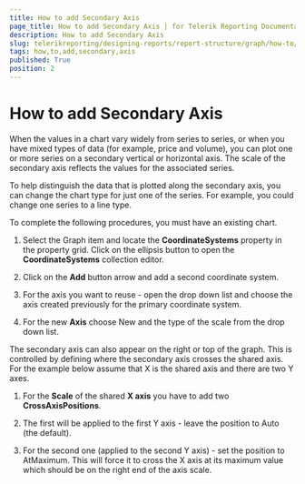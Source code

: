 ```yaml
---
title: How to add Secondary Axis
page_title: How to add Secondary Axis | for Telerik Reporting Documentation
description: How to add Secondary Axis
slug: telerikreporting/designing-reports/report-structure/graph/how-to/how-to-add-secondary-axis
tags: how,to,add,secondary,axis
published: True
position: 2
---
```


# How to add Secondary Axis



When the values in a chart vary widely from series to series, or when you have mixed types of data (for example, price and volume),         you can plot one or more series on a secondary vertical or horizontal axis. The scale of the secondary axis reflects the values for the associated series.       

To help distinguish the data that is plotted along the secondary axis, you can change the chart type for just one of the series.         For example, you could change one series to a line type.       

To complete the following procedures, you must have an existing chart.

1. Select the Graph item and locate the __CoordinateSystems__ property in the property grid. Click on the ellipsis button to                open the __CoordinateSystems__ collection editor.             

1. Click on the __Add__ button arrow and add a second coordinate system.             

1. For the axis you want to reuse - open the drop down list and choose the axis created previously for the primary coordinate system.             

1. For the new __Axis__ choose New and the type of the scale from the drop down list.             

The secondary axis can also appear on the right or top of the graph.            This is controlled by defining where the secondary axis crosses the shared axis.            For the example below assume that X is the shared axis and there are two Y axes.         

1. For the __Scale__ of the shared __X axis__ you have to add two __CrossAxisPositions__.             

1. The first will be applied to the first Y axis - leave the position to Auto (the default).             

1. For the second one (applied to the second Y axis) - set the position to AtMaximum.                This will force it to cross the X axis at its maximum value which should be on the right end of the axis scale.             


